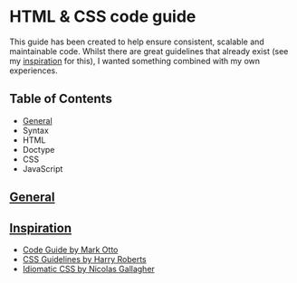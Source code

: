 # HTML & CSS code guide

This guide has been created to help ensure consistent, scalable and maintainable code. Whilst there are great guidelines that already exist (see my [inspiration](#inspiration) for this), I wanted something combined with my own experiences.

## Table of Contents

- [General](#general)
 - Syntax
- HTML
 - Doctype
- CSS
- JavaScript

## [General](#general)

## [Inspiration](#inspiration)

- [Code Guide by Mark Otto](http://codeguide.co)
- [CSS Guidelines by Harry Roberts](https://github.com/csswizardry/CSS-Guidelines)
- [Idiomatic CSS by Nicolas Gallagher](https://github.com/necolas/idiomatic-css)
